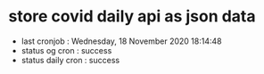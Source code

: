 # store covid daily api as json data

- last cronjob : Wednesday, 18 November 2020 18:14:48
- status og cron : success
- status daily cron : success
      
      